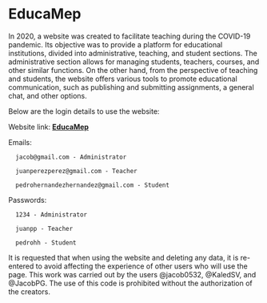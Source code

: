 # EducaMep
In 2020, a website was created to facilitate teaching during the COVID-19 pandemic. Its objective was to provide a platform for educational institutions, 
divided into administrative, teaching, and student sections. The administrative section allows for managing students, teachers, courses, and other similar functions.
On the other hand, from the perspective of teaching and students, the website offers various tools to promote educational communication, such as publishing and submitting assignments, a general chat, and other options.

Below are the login details to use the website:

Website link: <strong><a href="educamep.freeoda.com">EducaMep</a></strong>

Emails:

      jacob@gmail.com - Administrator

      juanperezperez@gmail.com - Teacher

      pedrohernandezhernandez@gmail.com - Student


Passwords:

      1234 - Administrator

      juanpp - Teacher

      pedrohh - Student


It is requested that when using the website and deleting any data, it is re-entered to avoid affecting the experience of other users who will use the page. This work was carried out by the users @jacob0532, @KaledSV, and @JacobPG. The use of this code is prohibited without the authorization of the creators.
